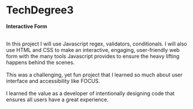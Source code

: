 # TechDegree3

**Interactive Form** 

\
In this project I will use Javascript regex, validators, conditionals. I will also use HTML and CSS to make an interactive, engaging, user-friendly 
web form with the many tools Javascript provides to ensure the heavy lifting happens behind the scenes.  
\
This was a challenging, yet fun project that I learned so much about user interface and accessibility like FOCUS. 
\
\
I learned the value as a developer of intentionally designing code that ensures all users have a great experience. 



